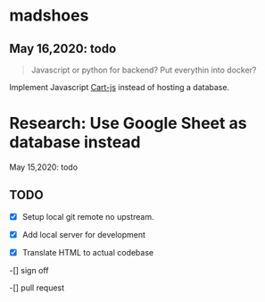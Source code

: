 # madshoes

## May 16,2020: todo
> Javascript or python for backend?
> Put everythin into docker?




Implement Javascript [Cart-js](https://github.com/wojodesign/simplecart-js) instead of hosting a database.

# Research: Use Google Sheet as database instead




May 15,2020: todo

## TODO
-[x] Setup local git remote no upstream.

-[x] Add local server for development

-[X] Translate HTML to actual codebase

<!-- -[] find a hosting service -->

-[] sign off

-[] pull request
